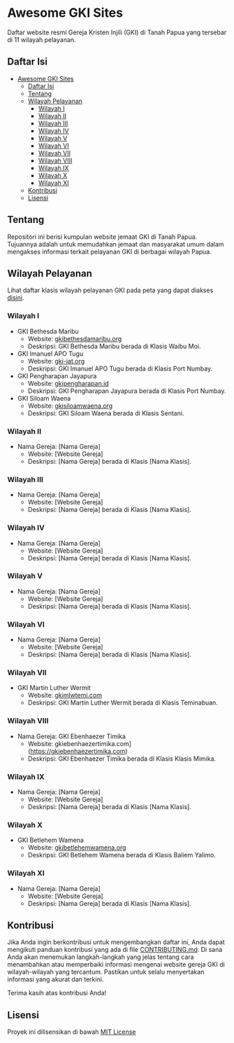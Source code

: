 # Awesome GKI Sites

Daftar website resmi Gereja Kristen Injili (GKI) di Tanah Papua yang tersebar di 11 wilayah pelayanan.

## Daftar Isi
- [Awesome GKI Sites](#awesome-gki-sites)
  - [Daftar Isi](#daftar-isi)
  - [Tentang](#tentang)
  - [Wilayah Pelayanan](#wilayah-pelayanan)
    - [Wilayah I](#wilayah-i)
    - [Wilayah II](#wilayah-ii)
    - [Wilayah III](#wilayah-iii)
    - [Wilayah IV](#wilayah-iv)
    - [Wilayah V](#wilayah-v)
    - [Wilayah VI](#wilayah-vi)
    - [Wilayah VII](#wilayah-vii)
    - [Wilayah VIII](#wilayah-viii)
    - [Wilayah IX](#wilayah-ix)
    - [Wilayah X](#wilayah-x)
    - [Wilayah XI](#wilayah-xi)
  - [Kontribusi](#kontribusi)
  - [Lisensi](#lisensi)

## Tentang

Repositori ini berisi kumpulan website jemaat GKI di Tanah Papua. Tujuannya adalah untuk memudahkan jemaat dan masyarakat umum dalam mengakses informasi terkait pelayanan GKI di berbagai wilayah Papua.

## Wilayah Pelayanan

Lihat daftar klasis wilayah pelayanan GKI pada peta yang dapat diakses [disini](images/peta-pelayanan-gki.jpg).

### Wilayah I
* GKI Bethesda Maribu
  - Website: [gkibethesdamaribu.org](https://gkibethesdamaribu.org)
  - Deskripsi: GKI Bethesda Maribu berada di Klasis Waibu Moi.
* GKI Imanuel APO Tugu
  - Website: [gki-iat.org](https://gki-iat.org)
  - Deskripsi: GKI Imanuel APO Tugu berada di Klasis Port Numbay.
* GKI Pengharapan Jayapura
  - Website: [gkipengharapan.id](https://gkipengharapan.id)
  - Deskripsi: GKI Pengharapan Jayapura berada di Klasis Port Numbay.
* GKI Siloam Waena
  - Website: [gkisiloamwaena.org](https://gkisiloamwaena.org)
  - Deskripsi: GKI Siloam Waena berada di Klasis Sentani.

### Wilayah II
* Nama Gereja: [Nama Gereja]
  - Website: [Website Gereja]
  - Deskripsi: [Nama Gereja] berada di Klasis [Nama Klasis].

### Wilayah III
* Nama Gereja: [Nama Gereja]
  - Website: [Website Gereja]
  - Deskripsi: [Nama Gereja] berada di Klasis [Nama Klasis].

### Wilayah IV
* Nama Gereja: [Nama Gereja]
  - Website: [Website Gereja]
  - Deskripsi: [Nama Gereja] berada di Klasis [Nama Klasis].

### Wilayah V
* Nama Gereja: [Nama Gereja]
  - Website: [Website Gereja]
  - Deskripsi: [Nama Gereja] berada di Klasis [Nama Klasis].

### Wilayah VI
* Nama Gereja: [Nama Gereja]
  - Website: [Website Gereja]
  - Deskripsi: [Nama Gereja] berada di Klasis [Nama Klasis].

### Wilayah VII
* GKI Martin Luther Wermit
  - Website: [gkimlwtemi.com](https://www.gkimlwtemi.com)
  - Deskripsi: GKI Martin Luther Wermit berada di Klasis Teminabuan.

### Wilayah VIII
* Nama Gereja: GKI Ebenhaezer Timika
  - Website: gkiebenhaezertimika.com](https://gkiebenhaezertimika.com)
  - Deskripsi: GKI Ebenhaezer Timika berada di Klasis Klasis Mimika.

### Wilayah IX
* Nama Gereja: [Nama Gereja]
  - Website: [Website Gereja]
  - Deskripsi: [Nama Gereja] berada di Klasis [Nama Klasis].

### Wilayah X
* GKI Betlehem Wamena
  - Website: [gkibetlehemwamena.org](https://gkibetlehemwamena.org)
  - Deskripsi: GKI Betlehem Wamena berada di Klasis Baliem Yalimo.

### Wilayah XI
* Nama Gereja: [Nama Gereja]
  - Website: [Website Gereja]
  - Deskripsi: [Nama Gereja] berada di Klasis [Nama Klasis].

## Kontribusi

Jika Anda ingin berkontribusi untuk mengembangkan daftar ini, Anda dapat mengikuti panduan kontribusi yang ada di file [CONTRIBUTING.md](CONTRIBUTING.md). Di sana Anda akan menemukan langkah-langkah yang jelas tentang cara menambahkan atau memperbaiki informasi mengenai website gereja GKI di wilayah-wilayah yang tercantum. Pastikan untuk selalu menyertakan informasi yang akurat dan terkini. 

Terima kasih atas kontribusi Anda!

## Lisensi

Proyek ini dilisensikan di bawah [MIT License](LICENSE)

